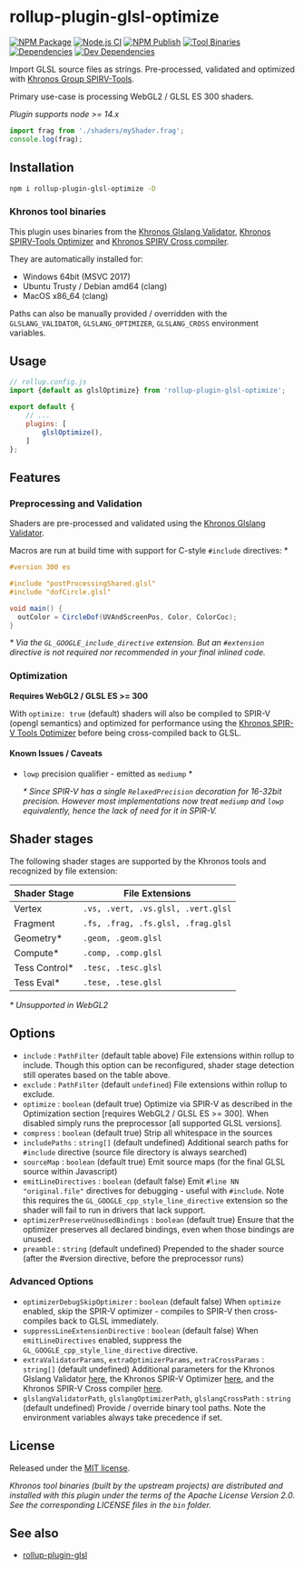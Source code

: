 # rollup-plugin-glsl-optimize
[![NPM Package][npm]][npm-url]
[![Node.js CI][ci]][ci-url]
[![NPM Publish][npm-publish]][npm-publish]
[![Tool Binaries][tool-binaries]][tool-binaries-url]
[![Dependencies][dependencies]][dependencies-url]
[![Dev Dependencies][dev-dependencies]][dev-dependencies-url]

Import GLSL source files as strings. Pre-processed, validated and optimized with [Khronos Group SPIRV-Tools](https://github.com/KhronosGroup/SPIRV-Tools).

Primary use-case is processing WebGL2 / GLSL ES 300 shaders.

*Plugin supports node >= 14.x*

```js
import frag from './shaders/myShader.frag';
console.log(frag);
```
## Installation

```sh
npm i rollup-plugin-glsl-optimize -D
```

### Khronos tool binaries
This plugin uses binaries from the [Khronos Glslang Validator](https://github.com/KhronosGroup/glslang), [Khronos SPIRV-Tools Optimizer](https://github.com/KhronosGroup/SPIRV-Tools) and [Khronos SPIRV Cross compiler](https://github.com/KhronosGroup/SPIRV-Cross).

They are automatically installed for:
* Windows 64bit (MSVC 2017)
* Ubuntu Trusty / Debian amd64 (clang)
* MacOS x86_64 (clang)

Paths can also be manually provided / overridden with the ``GLSLANG_VALIDATOR``, ``GLSLANG_OPTIMIZER``, ``GLSLANG_CROSS`` environment variables.

## Usage
```js
// rollup.config.js
import {default as glslOptimize} from 'rollup-plugin-glsl-optimize';

export default {
    // ...
    plugins: [
        glslOptimize(),
    ]
};
```

## Features

### Preprocessing and Validation
Shaders are pre-processed and validated using the [Khronos Glslang Validator](https://github.com/KhronosGroup/glslang).

Macros are run at build time with support for C-style ``#include`` directives: \*

```glsl
#version 300 es

#include "postProcessingShared.glsl"
#include "dofCircle.glsl"

void main() {
  outColor = CircleDof(UVAndScreenPos, Color, ColorCoc);
}
```
*\* Via the ``GL_GOOGLE_include_directive`` extension. But an ``#extension`` directive is not required nor recommended in your final inlined code.*

### Optimization
**Requires WebGL2 / GLSL ES >= 300**

With ``optimize: true`` (default) shaders will also be compiled to SPIR-V (opengl semantics) and optimized for performance using the [Khronos SPIR-V Tools Optimizer](https://github.com/KhronosGroup/SPIRV-Tools) before being cross-compiled back to GLSL.

#### Known Issues / Caveats
* ``lowp`` precision qualifier - emitted as ``mediump`` \*

  *\* Since SPIR-V has a single ``RelaxedPrecision`` decoration for 16-32bit precision. However most implementations now treat ``mediump`` and ``lowp`` equivalently, hence the lack of need for it in SPIR-V.*

## Shader stages

The following shader stages are supported by the Khronos tools and recognized by file extension:

| Shader Stage | File Extensions                       |
| ------------ | ------------------------------------- |
| Vertex       | ``.vs, .vert, .vs.glsl, .vert.glsl``  |
| Fragment     | ``.fs, .frag, .fs.glsl, .frag.glsl``  |
| Geometry*     | ``.geom, .geom.glsl``                |
| Compute*      | ``.comp, .comp.glsl``                |
| Tess Control* | ``.tesc, .tesc.glsl``                |
| Tess Eval*    | ``.tese, .tese.glsl``                |

*\* Unsupported in WebGL2*

## Options
- `include` : `PathFilter` (default table above) File extensions within rollup to include. Though this option can be reconfigured, shader stage detection still operates based on the table above.
- `exclude` : `PathFilter` (default ``undefined``) File extensions within rollup to exclude.
- `optimize` : ``boolean`` (default true) Optimize via SPIR-V as described in the Optimization section [requires WebGL2 / GLSL ES >= 300]. When disabled simply runs the preprocessor [all supported GLSL versions].
- ``compress`` : ``boolean`` (default true) Strip all whitespace in the sources
- ``includePaths`` : ``string[]`` (default undefined) Additional search paths for ``#include`` directive (source file directory is always searched)
- ``sourceMap`` : ``boolean`` (default true) Emit source maps (for the final GLSL source within Javascript)
- ``emitLineDirectives`` : ``boolean`` (default false) Emit ``#line NN "original.file"`` directives for debugging - useful with ``#include``. Note this requires the ``GL_GOOGLE_cpp_style_line_directive`` extension so the shader will fail to run in drivers that lack support.
- ``optimizerPreserveUnusedBindings`` : ``boolean`` (default true) Ensure that the optimizer preserves all declared bindings, even when those bindings are unused.
- ``preamble`` : ``string`` (default undefined) Prepended to the shader source (after the #version directive, before the preprocessor runs)
### Advanced Options
- ``optimizerDebugSkipOptimizer`` : ``boolean`` (default false) When ``optimize`` enabled, skip the SPIR-V optimizer - compiles to SPIR-V then cross-compiles back to GLSL immediately.
- ``suppressLineExtensionDirective`` : ``boolean`` (default false) When `emitLineDirectives` enabled, suppress the ``GL_GOOGLE_cpp_style_line_directive`` directive.
- ``extraValidatorParams``, ``extraOptimizerParams``, ``extraCrossParams`` : ``string[]`` (default undefined) Additional parameters for the Khronos Glslang Validator [here](doc/glslangValidator.md), the Khronos SPIR-V Optimizer [here](doc/spirv-opt.md), and the Khronos SPIR-V Cross compiler [here](doc/spirv-cross.md).
- ``glslangValidatorPath``, ``glslangOptimizerPath``, ``glslangCrossPath`` : ``string`` (default undefined) Provide / override binary tool paths. Note the environment variables always take precedence if set.

## License

Released under the [MIT license](LICENSE).

*Khronos tool binaries (built by the upstream projects) are distributed and installed with this plugin under the terms of the Apache License Version 2.0. See the corresponding LICENSE files in the ``bin`` folder.*

## See also

* [rollup-plugin-glsl](https://github.com/vwochnik/rollup-plugin-glsl)

[ci]: https://github.com/docd27/rollup-plugin-glsl-optimize/actions/workflows/node-ci.yml/badge.svg
[ci-url]: https://github.com/docd27/rollup-plugin-glsl-optimize/actions/workflows/node-ci.yml
[tool-binaries]: https://github.com/docd27/rollup-plugin-glsl-optimize/actions/workflows/khronos-binaries.yml/badge.svg
[tool-binaries-url]: https://github.com/docd27/rollup-plugin-glsl-optimize/actions/workflows/khronos-binaries.yml
[npm-publish]: https://github.com/docd27/rollup-plugin-glsl-optimize/actions/workflows/npm-publish.yml/badge.svg
[npm-publish-url]: https://github.com/docd27/rollup-plugin-glsl-optimize/actions/workflows/npm-publish.yml
[npm]: https://img.shields.io/npm/v/rollup-plugin-glsl-optimize.svg
[npm-url]: https://www.npmjs.com/package/rollup-plugin-glsl-optimize
[dependencies]: https://img.shields.io/david/docd27/rollup-plugin-glsl-optimize.svg
[dependencies-url]: https://david-dm.org/docd27/rollup-plugin-glsl-optimize
[dev-dependencies]: https://img.shields.io/david/dev/docd27/rollup-plugin-glsl-optimize.svg
[dev-dependencies-url]: https://david-dm.org/docd27/rollup-plugin-glsl-optimize?type=dev
